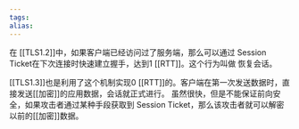 ```yaml
---
tags: 
alias:
---
```

在 ​​[[TLS1.2]]​​​中，如果客户端已经访问过了服务端，那么可以通过 ​​Session Ticket​​在下次连接时快速建立握手，达到1 [[RTT]]。这个行为叫做 恢复会话。

​​[[TLS1.3]]​​​也是利用了这个机制实现0 [[RTT]]的。客户端在第一次发送数据时，直接发送[[加密]]的应用数据，会话就正式进行。
虽然很快，但是不能保证前向安全，如果攻击者通过某种手段获取到 ​​Session Ticket​​，那么该攻击者就可以解密以前的[[加密]]数据。

